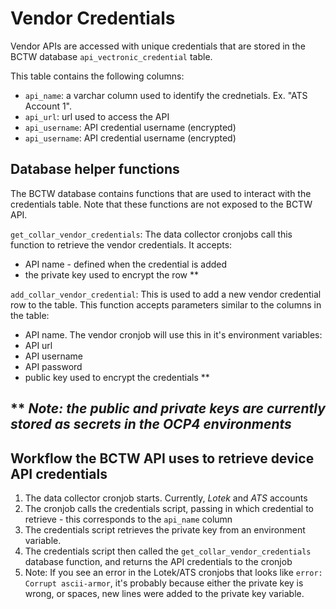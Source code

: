 # Vendor Credentials

Vendor APIs are accessed with unique credentials that are stored in the BCTW database `api_vectronic_credential` table.

This table contains the following columns:

- `api_name`: a varchar column used to identify the crednetials. Ex. "ATS Account 1".
- `api_url`: url used to access the API
- `api_username`: API credential username (encrypted)
- `api_username`: API credential username (encrypted)

## Database helper functions

The BCTW database contains functions that are used to interact with the credentials table. Note that these functions are not exposed to the BCTW API.

`get_collar_vendor_credentials`: The data collector cronjobs call this function to retrieve the vendor credentials. It accepts:

- API name - defined when the credential is added
- the private key used to encrypt the row \*\*

`add_collar_vendor_credential`: This is used to add a new vendor credential row to the table. This function accepts parameters similar to the columns in the table:

- API name. The vendor cronjob will use this in it's environment variables:
- API url
- API username
- API password
- public key used to encrypt the credentials \*\*

## \*\* _Note: the public and private keys are currently stored as secrets in the OCP4 environments_

## Workflow the BCTW API uses to retrieve device API credentials

1. The data collector cronjob starts. Currently, _Lotek_ and _ATS_ accounts
1. The cronjob calls the credentials script, passing in which credential to retrieve - this corresponds to the `api_name` column
1. The credentials script retrieves the private key from an environment variable.
1. The credentials script then called the `get_collar_vendor_credentials` database function, and returns the API credentials to the cronjob
1. Note: If you see an error in the Lotek/ATS cronjobs that looks like `error: Corrupt ascii-armor`, it's probably because either the private key is wrong, or spaces, new lines were added to the private key variable.
